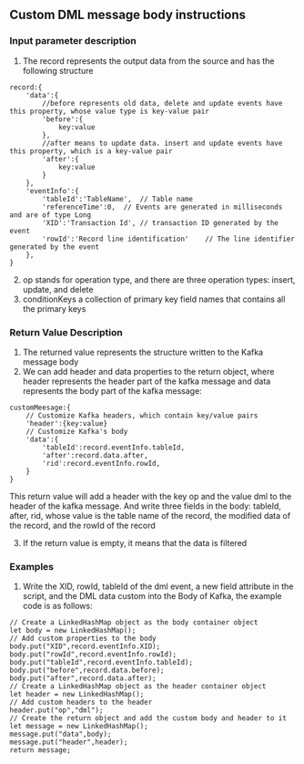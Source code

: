 ## Custom DML message body instructions

### Input parameter description

1. The record represents the output data from the source and has the following structure

```
record:{
    'data':{
    	//before represents old data, delete and update events have this property, whose value type is key-value pair
    	'before':{
    		key:value
    	},
    	//after means to update data. insert and update events have this property, which is a key-value pair
    	'after':{
    		key:value
    	}
    },
    'eventInfo':{
    	'tableId':'TableName',	// Table name
    	'referenceTime':0,	// Events are generated in milliseconds and are of type Long
    	'XID':'Transaction Id',	// transaction ID generated by the event
    	'rowId':'Record line identification'	// The line identifier generated by the event
    },
}
```

2. op stands for operation type, and there are three operation types: insert, update, and delete
3. conditionKeys a collection of primary key field names that contains all the primary keys

### Return Value Description

1. The returned value represents the structure written to the Kafka message body
2. We can add header and data properties to the return object, where header represents the header part of the kafka message and data represents the body part of the kafka message:

```
customMeesage:{
	// Customize Kafka headers, which contain key/value pairs
	'header':{key:value}
	// Customize Kafka's body
	'data':{
		'tableId':record.eventInfo.tableId,
		'after':record.data.after,
		'rid':record.eventInfo.rowId,
	}
}
```

This return value will add a header with the key op and the value dml to the header of the kafka message.
And write three fields in the body: tableId, after, rid, whose value is the table name of the record, the modified data of the record, and the rowId of the record

3. If the return value is empty, it means that the data is filtered

### Examples

1. Write the XID, rowId, tableId of the dml event, a new field attribute in the script, and the DML data custom into the Body of Kafka, the example code is as follows:

```
// Create a LinkedHashMap object as the body container object
let body = new LinkedHashMap();
// Add custom properties to the body
body.put("XID",record.eventInfo.XID);
body.put("rowId",record.eventInfo.rowId);
body.put("tableId",record.eventInfo.tableId);
body.put("before",record.data.before);
body.put("after",record.data.after);
// Create a LinkedHashMap object as the header container object
let header = new LinkedHashMap();
// Add custom headers to the header
header.put("op","dml");
// Create the return object and add the custom body and header to it
let message = new LinkedHashMap();
message.put("data",body);
message.put("header",header);
return message;
```
